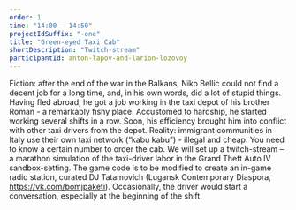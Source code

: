```yaml
---
order: 1
time: "14:00 - 14:50"
projectIdSuffix: "-one"
title: "Green-eyed Taxi Cab"
shortDescription: "Twitch-stream"
participantId: anton-lapov-and-larion-lozovoy
---
```


Fiction: after the end of the war in the Balkans, Niko Bellic could not find a decent job for a long time, and, in his own words, did a lot of stupid things. Having fled abroad, he got a job working in the taxi depot of his brother Roman - a remarkably fishy place. Accustomed to hardship, he started working several shifts in a row. Soon, his efficiency brought him into conflict with other taxi drivers from the depot. Reality: immigrant communities in Italy use their own taxi network (“kabu kabu”) - illegal and cheap. You need to know a certain number to order the cab.
We will set up a twitch-stream – a marathon simulation of the taxi-driver labor in the Grand Theft Auto IV sandbox-setting. The game code is to be modified to create an in-game radio station, curated DJ Tatamovich (Lugansk Contemporary Diaspora, https://vk.com/bomjpaketi). Occasionally, the driver would start a conversation, especially at the beginning of the shift.

